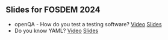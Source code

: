## Slides for FOSDEM 2024

* openQA - How do you test a testing software? [Video](https://fosdem.org/2024/schedule/event/fosdem-2024-3500-openqa-how-do-you-test-a-testing-software-/) [Slides](https://perlpunk.github.io/slides.2024.fosdem/openqa)
* Do you know YAML? [Video](https://fosdem.org/2024/schedule/event/fosdem-2024-2046-do-you-know-yaml-/) [Slides](https://perlpunk.github.io/slides.2024.fosdem/yaml)
